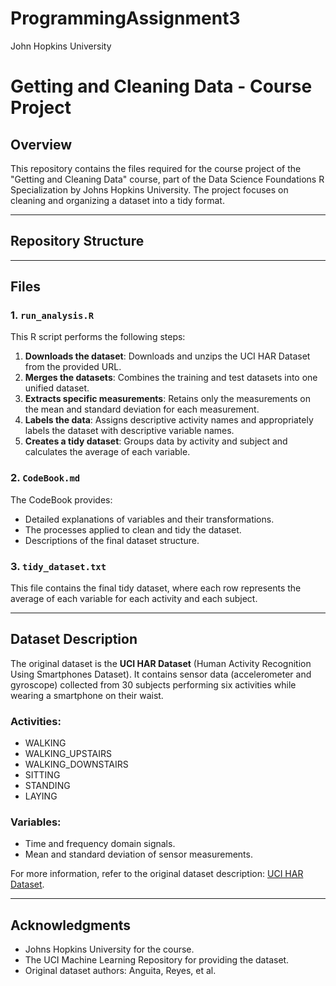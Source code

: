 # ProgrammingAssignment3
John Hopkins University

# Getting and Cleaning Data - Course Project

## Overview
This repository contains the files required for the course project of the "Getting and Cleaning Data" course, part of the Data Science Foundations R Specialization by Johns Hopkins University. The project focuses on cleaning and organizing a dataset into a tidy format.

---

## Repository Structure

---

## Files

### 1. `run_analysis.R`
This R script performs the following steps:
1. **Downloads the dataset**: Downloads and unzips the UCI HAR Dataset from the provided URL.
2. **Merges the datasets**: Combines the training and test datasets into one unified dataset.
3. **Extracts specific measurements**: Retains only the measurements on the mean and standard deviation for each measurement.
4. **Labels the data**: Assigns descriptive activity names and appropriately labels the dataset with descriptive variable names.
5. **Creates a tidy dataset**: Groups data by activity and subject and calculates the average of each variable.

### 2. `CodeBook.md`
The CodeBook provides:
- Detailed explanations of variables and their transformations.
- The processes applied to clean and tidy the dataset.
- Descriptions of the final dataset structure.

### 3. `tidy_dataset.txt`
This file contains the final tidy dataset, where each row represents the average of each variable for each activity and each subject.

---

## Dataset Description
The original dataset is the **UCI HAR Dataset** (Human Activity Recognition Using Smartphones Dataset). It contains sensor data (accelerometer and gyroscope) collected from 30 subjects performing six activities while wearing a smartphone on their waist.

### Activities:
- WALKING
- WALKING_UPSTAIRS
- WALKING_DOWNSTAIRS
- SITTING
- STANDING
- LAYING

### Variables:
- Time and frequency domain signals.
- Mean and standard deviation of sensor measurements.

For more information, refer to the original dataset description: [UCI HAR Dataset](https://archive.ics.uci.edu/ml/datasets/human+activity+recognition+using+smartphones).

---

## Acknowledgments
- Johns Hopkins University for the course.
- The UCI Machine Learning Repository for providing the dataset.
- Original dataset authors: Anguita, Reyes, et al.

